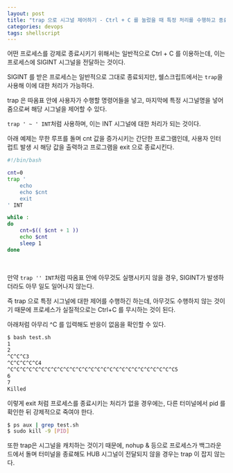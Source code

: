 ```yaml
---
layout: post
title: "trap 으로 시그널 제어하기 - Ctrl + C 를 눌렀을 때 특정 처리를 수행하고 종료시키기"
categories: devops
tags: shellscript
---
```


어떤 프로세스를 강제로 종료시키기 위해서는 일반적으로 Ctrl + C 를 이용하는데, 이는 프로세스에 SIGINT 시그널을 전달하는 것이다.

SIGINT 를 받은 프로세스는 일반적으로 그대로 종료되지만, 쉘스크립트에서는 ```trap```을 사용해 이에 대한 처리가 가능하다.

trap 은 따옴표 안에 사용자가 수행할 명령어들을 넣고, 마지막에 특정 시그널명을 넣어줌으로써 해당 시그널을 제어할 수 있다.

```trap ' ~ ' INT```처럼 사용하며, 이는 INT 시그널에 대한 처리가 되는 것이다.

아래 예제는 무한 루프를 돌며 cnt 값을 증가시키는 간단한 프로그램인데, 사용자 인터럽트 발생 시 해당 값을 출력하고 프로그램을 exit 으로 종료시킨다.

```bash
#!/bin/bash

cnt=0
trap '
    echo
    echo $cnt
    exit
' INT

while :
do
    cnt=$(( $cnt + 1 ))
    echo $cnt
    sleep 1
done
```

<br>

만약 ```trap '' INT```처럼 따옴표 안에 아무것도 실행시키지 않을 경우, SIGINT가 발생하더라도 아무 일도 일어나지 않는다.

즉 trap 으로 특정 시그널에 대한 제어를 수행하긴 하는데, 아무것도 수행하지 않는 것이기 때문에 프로세스가 실질적으로는 Ctrl+C 를 무시하는 것이 된다.

아래처럼 아무리 ^C 를 입력해도 반응이 없음을 확인할 수 있다.

```bash
$ bash test.sh
1
2
^C^C^C3
^C^C^C^C^C4
^C^C^C^C^C^C^C^C^C^C^C^C^C^C^C^C^C^C^C^C^C^C^C^C^C^C^C5
6
7
Killed
```

이렇게 exit 처럼 프로세스를 종료시키는 처리가 없을 경우에는, 다른 터미널에서 pid 를 확인한 뒤 강제적으로 죽여야 한다.

```bash
$ ps aux | grep test.sh
$ sudo kill -9 [PID]
```

또한 trap은 시그널을 캐치하는 것이기 때문에, nohup & 등으로 프로세스가 백그라운드에서 돌며  터미널을 종료해도 HUB 시그널이 전달되지 않을 경우는 trap 이 잡지 않는다.